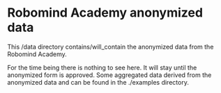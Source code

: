 # Robomind Academy anonymized data

This /data directory contains/will_contain the anonymized data from the Robomind Academy.

For the time being there is nothing to see here. It will stay until the anonymized form is approved.
Some aggregated data derived from the anonymized data and can be found in the ./examples directory.
 
